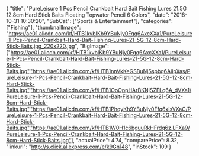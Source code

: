 {
	"title": "PureLeisure 1 Pcs Pencil Crankbait Hard Bait Fishing Lures 21.5G 12.8cm Hard Stick Baits Floating Topwater Pencil 6 Colors",
	"date": "2018-10-31 10:30:20",
	"SubCat": ["Sports & Entertainment"],
	"categories": ["Fishing"],
	"thumbnailImage": "https://ae01.alicdn.com/kf/HTB1kvbIKb9YBuNjy0Fgq6AxcXXa1/PureLeisure-1-Pcs-Pencil-Crankbait-Hard-Bait-Fishing-Lures-21-5G-12-8cm-Hard-Stick-Baits.jpg_220x220.jpg",
	"BigImage": ["https://ae01.alicdn.com/kf/HTB1kvbIKb9YBuNjy0Fgq6AxcXXa1/PureLeisure-1-Pcs-Pencil-Crankbait-Hard-Bait-Fishing-Lures-21-5G-12-8cm-Hard-Stick-Baits.jpg","https://ae01.alicdn.com/kf/HTB1nnVkKeGSBuNjSspbq6AiipXas/PureLeisure-1-Pcs-Pencil-Crankbait-Hard-Bait-Fishing-Lures-21-5G-12-8cm-Hard-Stick-Baits.jpg","https://ae01.alicdn.com/kf/HTB1OoOppHArBKNjSZFLq6A_dVXa1/PureLeisure-1-Pcs-Pencil-Crankbait-Hard-Bait-Fishing-Lures-21-5G-12-8cm-Hard-Stick-Baits.jpg","https://ae01.alicdn.com/kf/HTB1PhqyKh9YBuNjy0Ffq6xIsVXaC/PureLeisure-1-Pcs-Pencil-Crankbait-Hard-Bait-Fishing-Lures-21-5G-12-8cm-Hard-Stick-Baits.jpg","https://ae01.alicdn.com/kf/HTB1W0H1c6bguuRkHFrdq6z.LFXa9/PureLeisure-1-Pcs-Pencil-Crankbait-Hard-Bait-Fishing-Lures-21-5G-12-8cm-Hard-Stick-Baits.jpg"],
	"actualPrice": 4.74,
	"comparePrice": 8.32,
	"linkurl": "http://s.click.aliexpress.com/e/k9Gn148",
	"inStock": 109
}
